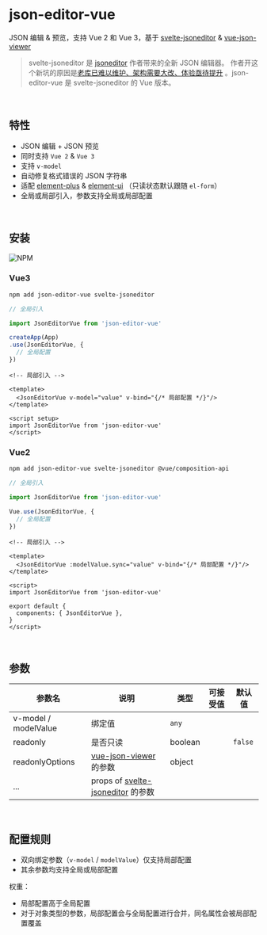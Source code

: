 # json-editor-vue

JSON 编辑 & 预览，支持 Vue 2 和 Vue 3，基于 [svelte-jsoneditor](https://github.com/josdejong/svelte-jsoneditor)
& [vue-json-viewer](https://github.com/chenfengjw163/vue-json-viewer)

> svelte-jsoneditor 是 [jsoneditor](https://github.com/josdejong/jsoneditor) 作者带来的全新 JSON 编辑器。
> 作者开这个新坑的原因是[老库已难以维护、架构需要大改、体验亟待提升](https://github.com/josdejong/jsoneditor/issues/1223) 。json-editor-vue 是 svelte-jsoneditor 的 Vue 版本。

<br>

## 特性

- JSON 编辑 + JSON 预览
- 同时支持 `Vue 2` & `Vue 3`
- 支持 `v-model`
- 自动修复格式错误的 JSON 字符串
- 适配 [element-plus](https://github.com/element-plus/element-plus) & [element-ui](https://github.com/ElemeFE/element) （只读状态默认跟随 `el-form`）
- 全局或局部引入，参数支持全局或局部配置

<br>

## 安装

![NPM](https://nodei.co/npm/json-editor-vue.png)

### Vue3

```bash
npm add json-editor-vue svelte-jsoneditor
```

```ts
// 全局引入

import JsonEditorVue from 'json-editor-vue'

createApp(App)
.use(JsonEditorVue, {
  // 全局配置
})
```

```vue
<!-- 局部引入 -->

<template>
  <JsonEditorVue v-model="value" v-bind="{/* 局部配置 */}"/>
</template>

<script setup>
import JsonEditorVue from 'json-editor-vue'
</script>
```

### Vue2

```bash
npm add json-editor-vue svelte-jsoneditor @vue/composition-api
```

```ts
// 全局引入

import JsonEditorVue from 'json-editor-vue'

Vue.use(JsonEditorVue, {
  // 全局配置
})
```

```vue
<!-- 局部引入 -->

<template>
  <JsonEditorVue :modelValue.sync="value" v-bind="{/* 局部配置 */}"/>
</template>

<script>
import JsonEditorVue from 'json-editor-vue'

export default {
  components: { JsonEditorVue },
}
</script>
```

<br>

## 参数

| 参数名 | 说明 | 类型 | 可接受值 | 默认值 |
| --- | --- | --- | --- | --- |
| v-model / modelValue | 绑定值 | `any` | | |
| readonly | 是否只读 | boolean | | `false` |
| readonlyOptions | [vue-json-viewer](https://github.com/chenfengjw163/vue-json-viewer) 的参数 | object | | |
| ... | props of [svelte-jsoneditor](https://github.com/josdejong/svelte-jsoneditor/) 的参数 | | | |

<br>

## 配置规则

- 双向绑定参数（`v-model` / `modelValue`）仅支持局部配置
- 其余参数均支持全局或局部配置

权重：

- 局部配置高于全局配置
- 对于对象类型的参数，局部配置会与全局配置进行合并，同名属性会被局部配置覆盖
